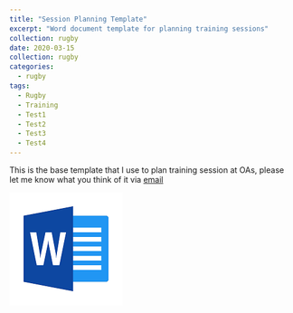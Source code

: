 ```yaml
---
title: "Session Planning Template"
excerpt: "Word document template for planning training sessions" 
collection: rugby
date: 2020-03-15
collection: rugby
categories:
  - rugby
tags:
  - Rugby
  - Training
  - Test1
  - Test2
  - Test3
  - Test4
---
```


This is the base template that I use to plan training session at OAs, please let me know what you think of it via [email](mailto:chambersrugby@gmail.com)

[![Session Planner Template](/images/word_doc.png)](/files/Rugby%20Session%20Planner.docx)


